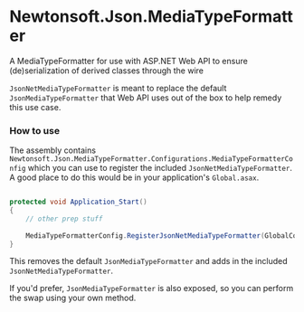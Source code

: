 # Newtonsoft.Json.MediaTypeFormatter
A MediaTypeFormatter for use with ASP.NET Web API to ensure (de)serialization of derived classes through the wire


`JsonNetMediaTypeFormatter` is meant to replace the default `JsonMediaTypeFormatter` that Web API uses out of the box to help remedy this use case.


### How to use

The assembly contains `Newtonsoft.Json.MediaTypeFormatter.Configurations.MediaTypeFormatterConfig` which you can use to register the included `JsonNetMediaTypeFormatter`. A good place to do this would be in your application's `Global.asax`.

``` csharp

protected void Application_Start() 
{
    // other prep stuff
	
	MediaTypeFormatterConfig.RegisterJsonNetMediaTypeFormatter(GlobalConfiguration.Configuration.Formatters);
}
```

This removes the default `JsonMediaTypeFormatter` and adds in the included `JsonNetMediaTypeFormatter`.

If you'd prefer, `JsonMediaTypeFormatter` is also exposed, so you can perform the swap using your own method.
